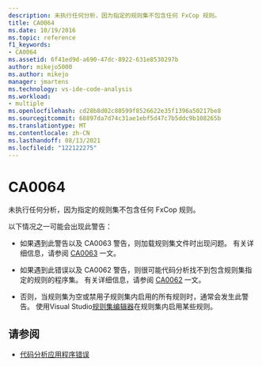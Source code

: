 ```yaml
---
description: 未执行任何分析，因为指定的规则集不包含任何 FxCop 规则。
title: CA0064
ms.date: 10/19/2016
ms.topic: reference
f1_keywords:
- CA0064
ms.assetid: 6f41ed9d-a690-47dc-8922-631e8530297b
author: mikejo5000
ms.author: mikejo
manager: jmartens
ms.technology: vs-ide-code-analysis
ms.workload:
- multiple
ms.openlocfilehash: cd28b8d02c80599f8526622e35f1396a50217be8
ms.sourcegitcommit: 68897da7d74c31ae1ebf5d47c7b5ddc9b108265b
ms.translationtype: MT
ms.contentlocale: zh-CN
ms.lasthandoff: 08/13/2021
ms.locfileid: "122122275"
---
```

# <a name="ca0064"></a>CA0064

未执行任何分析，因为指定的规则集不包含任何 FxCop 规则。

以下情况之一可能会出现此警告：

- 如果遇到此警告以及 CA0063 警告，则加载规则集文件时出现问题。 有关详细信息，请参阅 [CA0063](ca0063.md) 一文。

- 如果遇到此错误以及 CA0062 警告，则很可能代码分析找不到包含规则集指定的规则的程序集。 有关详细信息，请参阅 [CA0062](ca0062.md) 一文。

- 否则，当规则集为空或禁用子规则集内启用的所有规则时，通常会发生此警告。 使用Visual Studio[规则集编辑器](../code-quality/working-in-the-code-analysis-rule-set-editor.md)在规则集内启用某些规则。

## <a name="see-also"></a>请参阅

- [代码分析应用程序错误](../code-quality/code-analysis-application-errors.md)
